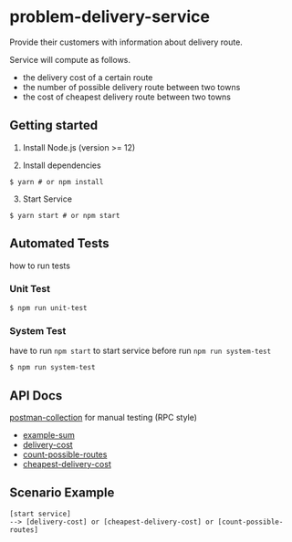 # problem-delivery-service

Provide their customers with information about delivery route.

Service will compute as follows.

- the delivery cost of a certain route
- the number of possible delivery route between two towns
- the cost of cheapest delivery route between two towns

## Getting started

1. Install Node.js (version >= 12)

2. Install dependencies

```
$ yarn # or npm install
```

3. Start Service

```
$ yarn start # or npm start
```

## Automated Tests

how to run tests

### Unit Test

```
$ npm run unit-test
```

### System Test

have to run `npm start` to start service before run `npm run system-test`

```
$ npm run system-test
```

## API Docs

[postman-collection](./problem-delivery-service.postman_collection.json) for
manual testing (RPC style)

- [example-sum](./docs/example-sum.md)
- [delivery-cost](./docs/delivery-cost.md)
- [count-possible-routes](./docs/count-possible-routes.md)
- [cheapest-delivery-cost](./docs/cheapest-delivery-cost.md)

## Scenario Example

```
[start service]
--> [delivery-cost] or [cheapest-delivery-cost] or [count-possible-routes]
```
